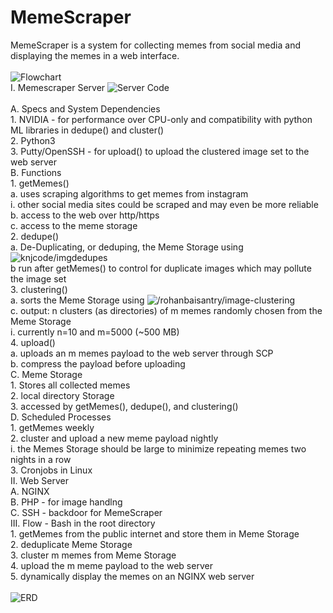 # MemeScraper<br />
MemeScraper is a system for collecting memes from social media and displaying the memes in a web interface.<br />
<br />
![Flowchart](https://github.com/almondWilde/MemeScraper/blob/main/memescraper_flowchart.jpg)<br />
I. Memescraper Server ![Server Code](https://github.com/almondWilde/MemeScraper/tree/main/scraper)<br /><br />
  A. Specs and System Dependencies<br />
    1. NVIDIA - for performance over CPU-only and compatibility with python ML libraries in dedupe() and cluster()<br />
    2. Python3<br />
    3. Putty/OpenSSH - for upload() to upload the clustered image set to the web server<br />
  B. Functions<br />
    1. getMemes()<br />
      a. uses scraping algorithms to get memes from instagram<br />
        i. other social media sites could be scraped and may even be more reliable<br />
      b. access to the web over http/https<br />
      c. access to the meme storage<br />
    2. dedupe()<br />
      a. De-Duplicating, or deduping, the Meme Storage using ![knjcode/imgdedupes](https://github.com/knjcode/imgdupes)<br />
      b run after getMemes() to control for duplicate images which may pollute the image set<br />
    3. clustering()<br />
      a. sorts the Meme Storage using ![/rohanbaisantry/image-clustering](https://github.com/rohanbaisantry/image-clustering)<br />
      c. output: n clusters (as directories) of m memes randomly chosen from the Meme Storage<br />
        i. currently n=10 and m=5000 (~500 MB)<br />
    4. upload()<br />
      a. uploads an m memes payload to the web server through SCP<br />
      b. compress the payload before uploading<br />
  C. Meme Storage<br />
    1. Stores all collected memes<br />
    2. local directory Storage<br />
    3. accessed by getMemes(), dedupe(), and clustering()<br />
  D. Scheduled Processes<br />
    1. getMemes weekly<br />
    2. cluster and upload a new meme payload nightly<br />
      i. the Memes Storage should be large to minimize repeating memes two nights in a row<br />
    3. Cronjobs in Linux<br />
II. Web Server<br />
  A. NGINX<br />
  B. PHP - for image handlng<br />
  C. SSH - backdoor for MemeScraper<br />
III. Flow - Bash in the root directory<br />
    1. getMemes from the public internet and store them in Meme Storage<br />
    2. deduplicate Meme Storage<br />
    3. cluster m memes from Meme Storage<br />
    4. upload the m meme payload to the web server<br />
    5. dynamically display the memes on an NGINX web server<br />
<br />
![ERD](https://github.com/almondWilde/MemeScraper/blob/main/MemeScraper_ERD.jpg)<br />
<br />

